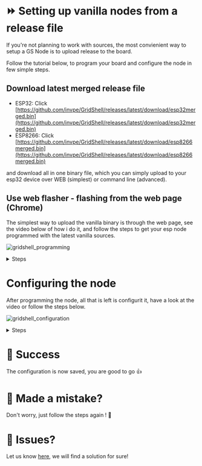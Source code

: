 # ⏩ Setting up vanilla nodes from a release file
If you're not planning to work with sources, the most convienient way to setup a GS Node is to upload release to the board.

Follow the tutorial below, to program your board and configure the node in few simple steps.

## Download latest merged release file 

- ESP32: Click [https://github.com/invpe/GridShell/releases/latest/download/esp32merged.bin](https://github.com/invpe/GridShell/releases/latest/download/esp32merged.bin) 
- ESP8266: Click [https://github.com/invpe/GridShell/releases/latest/download/esp8266merged.bin](https://github.com/invpe/GridShell/releases/latest/download/esp8266merged.bin) 

and download all in one binary file, which you can simply upload to your esp32 device over WEB (simplest) or command line (advanced).


## Use web flasher - flashing from the web page (Chrome)

The simplest way to upload the vanilla binary is through the web page, see the video below of how i do it, and follow the steps
to get your esp node programmed with the latest vanilla sources.


![gridshell_programming](https://github.com/user-attachments/assets/130940d5-da21-4195-8b20-885675dc9e1d)



<details>
<summary>Steps</summary>

1. Open [https://espressif.github.io/esptool-js/](https://espressif.github.io/esptool-js/)

![image](https://github.com/invpe/GridShell/assets/106522950/8fe54ed2-7c97-4e25-802f-f3aef100e364)

   
2. Plug in your ESP32/ESP8266 device to USB, set port speed to 115200 and click connect.
  

3. Select **Serial port**

 ![image](https://github.com/invpe/GridShell/assets/106522950/b4c4cc90-5754-4c20-a9ef-2ad43951313f)

4. Provide files to flash (gridshellmerged.bin)

 ![image](https://github.com/invpe/GridShell/assets/106522950/72c01d34-1de1-42a0-8099-ea1fb0357021)

 
7. Click **Erase Flash**

 ![image](https://github.com/invpe/GridShell/assets/106522950/f3eacfce-4dc5-47b7-a103-3987213284c3)

8. Set flash address to **0x0**

![image](https://github.com/invpe/GridShell/assets/106522950/bae179f6-e717-4e95-9634-e1216239cab5)

9. Click **Program**

![image](https://github.com/invpe/GridShell/assets/106522950/2878acfe-2b8c-4f07-b4ea-b2e78f7a8baa)

    
10. Wait for the flasher to complete
11. Reset the device (remove from USB, plug in again)


</details>


# Configuring the node

After programming the node, all that is left is configurit it, have a look at the video or follow the steps below.

![gridshell_configuration](https://github.com/user-attachments/assets/141dc253-dda5-4d39-afad-71e6ff176c8e)


<details>
<summary>Steps</summary>

1. Open the serial monitor [https://serial.huhn.me/](https://serial.huhn.me/)

![image](https://github.com/invpe/GridShell/assets/106522950/eeaca9d8-475a-4c31-9531-816f41eae5f5)

2. Send "HELLO" via Serial terminal 

![image](https://github.com/invpe/GridShell/assets/106522950/b22120d6-3bcc-450b-85a5-e3b14f542e80)

3. The Node will ask config questions, provide all the answers


![image](https://github.com/invpe/GridShell/assets/106522950/77c5b265-a98a-40db-8bbf-9ed6e0dbca19)

</details>



# 🍏 Success
The configuration is now saved, you are good to go 👍

# 🤬 Made a mistake?
Don't worry, just follow the steps again ! 🤝

# :thought_balloon: Issues?
Let us know [here](https://github.com/invpe/GridShell/issues), we will find a solution for sure!


